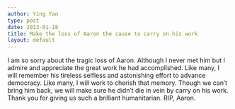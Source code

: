 ```yaml
---
author: Ying Yan
type: post
date: 2013-01-18
title: Make the loss of Aaron the cause to carry on his work
layout: default
---
```


I am so sorry about the tragic loss of Aaron. Although I never met him
but I admire and appreciate the great work he had accomplished. Like
many, I will remember his tireless selfless and astonishing effort to
advance democracy.  Like many, I will work to cherish that memory.
Though we can’t bring him back, we will make sure he didn’t die in
vein by carry on his work. Thank you for giving us such a brilliant
humanitarian.
RIP, Aaron.
